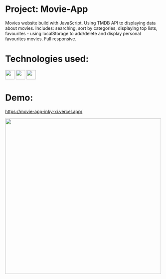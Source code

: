 # Project: Movie-App

Movies website build with JavaScript. Using TMDB API to displaying data about movies. Includes: searching, sort by categories, displaying top lists, favourites - using localStorage to add/delete and display personal favourites movies. Full responsive. 

# Technologies used:

<img src="https://github.com/ZarArt1337/Movie-App/assets/132918164/9b07a0cc-8fb3-46e8-8ac1-8d036ae0fb49" width="30">
<img src="https://github.com/ZarArt1337/Movie-App/assets/132918164/5ad0d5d8-8fb0-4df3-96c6-7bed765bb0b1" width="30">
<img src="https://github.com/ZarArt1337/Movie-App/assets/132918164/6c517753-5b60-4899-9524-b9e79bb5e254" width="30">

# Demo:

https://movie-app-inky-xi.vercel.app/


<img src="https://github.com/ZarArt1337/Movie-App/assets/132918164/c774033b-66b6-4981-9500-abc2fc1fade4" width="500">



